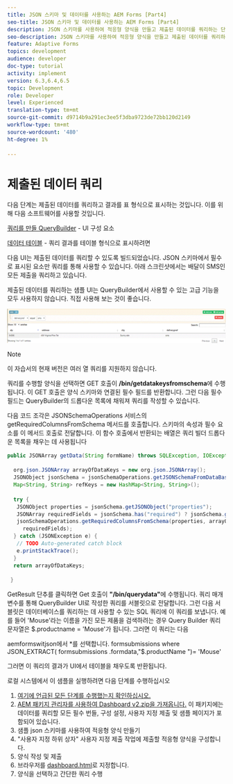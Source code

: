 ```yaml
---
title: JSON 스키마 및 데이터를 사용하는 AEM Forms [Part4]
seo-title: JSON 스키마 및 데이터를 사용하는 AEM Forms [Part4]
description: JSON 스키마를 사용하여 적응형 양식을 만들고 제출된 데이터를 쿼리하는 단계를 단계별로 안내합니다.
seo-description: JSON 스키마를 사용하여 적응형 양식을 만들고 제출된 데이터를 쿼리하는 단계를 단계별로 안내합니다.
feature: Adaptive Forms
topics: development
audience: developer
doc-type: tutorial
activity: implement
version: 6.3,6.4,6.5
topic: Development
role: Developer
level: Experienced
translation-type: tm+mt
source-git-commit: d9714b9a291ec3ee5f3dba9723de72bb120d2149
workflow-type: tm+mt
source-wordcount: '480'
ht-degree: 1%

---
```



# 제출된 데이터 쿼리


다음 단계는 제출된 데이터를 쿼리하고 결과를 표 형식으로 표시하는 것입니다. 이를 위해 다음 소프트웨어를 사용할 것입니다.

[쿼리를 만들 QueryBuilder](https://querybuilder.js.org/)  - UI 구성 요소

[데이터 테이블](https://datatables.net/) - 쿼리 결과를 테이블 형식으로 표시하려면

다음 UI는 제출된 데이터를 쿼리할 수 있도록 빌드되었습니다. JSON 스키마에서 필수로 표시된 요소만 쿼리를 통해 사용할 수 있습니다. 아래 스크린샷에서는 배달이 SMS인 모든 제출을 쿼리하고 있습니다.

제출된 데이터를 쿼리하는 샘플 UI는 QueryBuilder에서 사용할 수 있는 고급 기능을 모두 사용하지 않습니다. 직접 사용해 보는 것이 좋습니다.

![querybuilder](assets/querybuilderui.gif)

>[!NOTE]
>
>이 자습서의 현재 버전은 여러 열 쿼리를 지원하지 않습니다.

쿼리를 수행할 양식을 선택하면 GET 호출이 **/bin/getdatakeysfromschema**&#x200B;에 수행됩니다. 이 GET 호출은 양식 스키마와 연결된 필수 필드를 반환합니다. 그런 다음 필수 필드는 QueryBuilder의 드롭다운 목록에 채워져 쿼리를 작성할 수 있습니다.

다음 코드 조각은 JSONSchemaOperations 서비스의 getRequiredColumnsFromSchema 메서드를 호출합니다. 스키마의 속성과 필수 요소를 이 메서드 호출로 전달합니다. 이 함수 호출에서 반환되는 배열은 쿼리 빌더 드롭다운 목록을 채우는 데 사용됩니다

```java
public JSONArray getData(String formName) throws SQLException, IOException {

  org.json.JSONArray arrayOfDataKeys = new org.json.JSONArray();
  JSONObject jsonSchema = jsonSchemaOperations.getJSONSchemaFromDataBase(formName);
  Map<String, String> refKeys = new HashMap<String, String>();

  try {
   JSONObject properties = jsonSchema.getJSONObject("properties");
   JSONArray requiredFields = jsonSchema.has("required") ? jsonSchema.getJSONArray("required") : null;
   jsonSchemaOperations.getRequiredColumnsFromSchema(properties, arrayOfDataKeys, "", jsonSchema, refKeys,
     requiredFields);
  } catch (JSONException e) {
   // TODO Auto-generated catch block
   e.printStackTrace();
  }
  return arrayOfDataKeys;

 }
```

GetResult 단추를 클릭하면 Get 호출이 **&quot;/bin/querydata&quot;**&#x200B;에 수행됩니다. 쿼리 매개 변수를 통해 QueryBuilder UI로 작성한 쿼리를 서블릿으로 전달합니다. 그런 다음 서블릿은 데이터베이스를 쿼리하는 데 사용할 수 있는 SQL 쿼리에 이 쿼리를 보냅니다. 예를 들어 &#39;Mouse&#39;라는 이름을 가진 모든 제품을 검색하려는 경우 Query Builder 쿼리 문자열은 $.productname = &#39;Mouse&#39;가 됩니다. 그러면 이 쿼리는 다음

aemformswitjson에서 *를 선택합니다.  formsubmissions where JSON_EXTRACT( formsubmissions .formdata,&quot;$.productName &quot;)= &#39;Mouse&#39;

그러면 이 쿼리의 결과가 UI에서 테이블을 채우도록 반환됩니다.

로컬 시스템에서 이 샘플을 실행하려면 다음 단계를 수행하십시오

1. [여기에 언급된 모든 단계를 수행했는지 확인하십시오.](part2.md)
1. [AEM 패키지 관리자를 사용하여 Dashboard v2.zip을 가져옵니다.](assets/dashboardv2.zip) 이 패키지에는 데이터를 쿼리할 모든 필수 번들, 구성 설정, 사용자 지정 제출 및 샘플 페이지가 포함되어 있습니다.
1. 샘플 json 스키마를 사용하여 적응형 양식 만들기
1. &quot;사용자 지정 하위 상자&quot; 사용자 지정 제출 작업에 제출할 적응형 양식을 구성합니다.
1. 양식 작성 및 제출
1. 브라우저를 [dashboard.html](http://localhost:4502/content/AemForms/dashboard.html)로 지정합니다.
1. 양식을 선택하고 간단한 쿼리 수행

